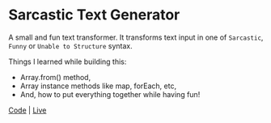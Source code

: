 # Sarcastic Text Generator

A small and fun text transformer. It transforms text input in one of `Sarcastic`, `Funny` or `Unable to Structure` syntax.

Things I learned while building this:

- Array.from() method,
- Array instance methods like map, forEach, etc,
- And, how to put everything together while having fun!

[Code](https://github.com/abhay-vats/js-sarcastic-text) | [Live](https://abhay-vats.github.io/js-sarcastic-text)
